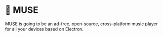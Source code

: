 # 🎵 MUSE
MUSE is going to be an ad-free, open-source, cross-platform music player for all your devices based on Electron. 
